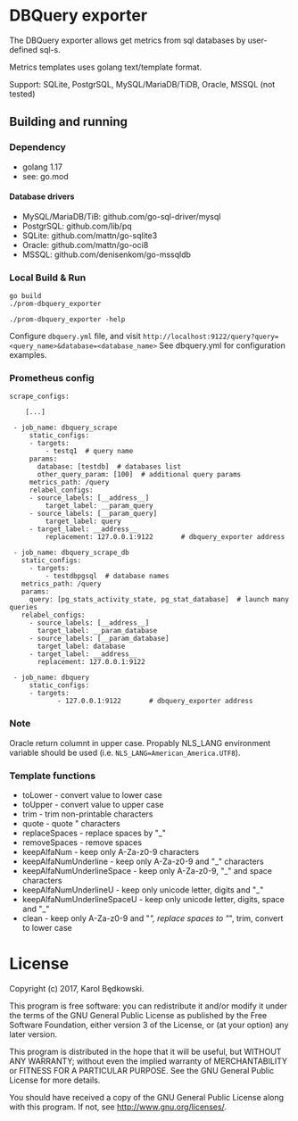 # DBQuery exporter

The DBQuery exporter allows get metrics from sql databases by user-defined sql-s.

Metrics templates uses golang text/template format.

Support: SQLite, PostgrSQL, MySQL/MariaDB/TiDB, Oracle, MSSQL (not tested)


## Building and running

### Dependency

* golang 1.17
* see: go.mod

#### Database drivers
* MySQL/MariaDB/TiB: github.com/go-sql-driver/mysql
* PostgrSQL: github.com/lib/pq
* SQLite: github.com/mattn/go-sqlite3
* Oracle: github.com/mattn/go-oci8
* MSSQL: github.com/denisenkom/go-mssqldb


### Local Build & Run

    go build
    ./prom-dbquery_exporter

    ./prom-dbquery_exporter -help

Configure `dbquery.yml` file, and visit `http://localhost:9122/query?query=<query_name>&database=<database_name>`
See dbquery.yml for configuration examples.

### Prometheus config

    scrape_configs:

        [...]

     - job_name: dbquery_scrape
         static_configs:
         - targets:
             - testq1  # query name
         params:
           database: [testdb]  # databases list
           other_query_param: [100]  # additional query params
         metrics_path: /query
         relabel_configs:
         - source_labels: [__address__]
             target_label: __param_query
         - source_labels: [__param_query]
             target_label: query
         - target_label: __address__
             replacement: 127.0.0.1:9122       # dbquery_exporter address

     - job_name: dbquery_scrape_db
       static_configs:
         - targets:
             - testdbpgsql  # database names
       metrics_path: /query
       params:
         query: [pg_stats_activity_state, pg_stat_database]  # launch many queries
       relabel_configs:
         - source_labels: [__address__]
           target_label: __param_database
         - source_labels: [__param_database]
           target_label: database
         - target_label: __address__
           replacement: 127.0.0.1:9122

     - job_name: dbquery
         static_configs:
         - targets:
                - 127.0.0.1:9122       # dbquery_exporter address

### Note

Oracle return columnt in upper case. Propably NLS_LANG environment variable should be used
(i.e. `NLS_LANG=American_America.UTF8`).

### Template functions

* toLower - convert value to lower case
* toUpper - convert value to upper case
* trim - trim non-printable characters
* quote - quote " characters
* replaceSpaces - replace spaces by "_"
* removeSpaces - remove spaces
* keepAlfaNum - keep only A-Za-z0-9 characters
* keepAlfaNumUnderline - keep only A-Za-z0-9 and "_" characters
* keepAlfaNumUnderlineSpace - keep only A-Za-z0-9, "_" and space characters
* keepAlfaNumUnderlineU - keep only unicode letter, digits and "_"
* keepAlfaNumUnderlineSpaceU - keep only unicode letter, digits, space and "_"
* clean - keep only A-Za-z0-9 and "_", replace spaces to "_", trim, convert to lower case


# License
Copyright (c) 2017, Karol Będkowski.

This program is free software: you can redistribute it and/or modify
it under the terms of the GNU General Public License as published by
the Free Software Foundation, either version 3 of the License, or
(at your option) any later version.

This program is distributed in the hope that it will be useful,
but WITHOUT ANY WARRANTY; without even the implied warranty of
MERCHANTABILITY or FITNESS FOR A PARTICULAR PURPOSE.  See the
GNU General Public License for more details.

You should have received a copy of the GNU General Public License
along with this program.  If not, see <http://www.gnu.org/licenses/>.
